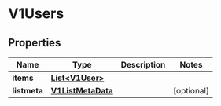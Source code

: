 # V1Users

## Properties
Name | Type | Description | Notes
------------ | ------------- | ------------- | -------------
**items** | [**List&lt;V1User&gt;**](V1User.md) |  | 
**listmeta** | [**V1ListMetaData**](V1ListMetaData.md) |  |  [optional]
